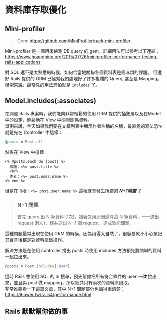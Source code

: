 # 資料庫存取優化

## Mini-profiler

> Gem: https://github.com/MiniProfiler/rack-mini-profiler

Mini-profiler 是一個用來檢測 DB query 的 gem，詳細用法可以參考以下連結：  
https://www.hoanghiep.org/2015/07/26/miniprofiler-performance-testing-rails-applications

對 SQL 還不是太熟悉的時候，如何恰當地關聯各個資料表是個麻煩的課題。
但還好 Rails 提供的 ORM 已經幫我們處理好了許多複雜的 Query, 甚至是 Mapping。  
舉例來說，最常見的用法恐怕就是 `includes` 了。
  
  
## Model.includes(:associates)

在開發 Rails 專案時，我們能夠非常輕鬆的使用 ORM 提供的抽象層以及在Model中的設定，輕鬆地在 View 中關聯關係資料。  
舉例來說，今天如果我們要在文章列表中顯示作者名稱的名稱，最直覺的寫法恐怕就是先在 Controller 中這樣：
```ruby
@posts = Post.all
```

然後在 View 中這樣：
```erb
<% @posts.each do |post| %>
  標題：<%= post.title %>
  <br>
  作者：<%= post.user.name %>
<% end %>
```

但是在 `作者：<%= post.user.name %>` 這裡就會發生所謂的 ***N+1問題*** 了

> ### N+1 問題
> 首先 query 出 N 筆資料 (1次)，接著又用迴圈遍尋這 N 筆資料，一一送出 request (N次)，總共送出 N+1 個 request，造成效能問題。

這種問題最常出現在使用 ORM 的時候，因為用得太自然了，很容易就不小心忘記其實背後都是對資料庫做操作。  

解決方法是在使用 controller 撈出 posts 時使用 includes 方法預先將關聯的資料一起拉出來。
```ruby
@posts = Post.includes(:user)
```
這時 Rails 會使用 SQL 的 in 搜尋，預先幫你把所有符合條件的 user ***一次*** 拉出來，並且與 post 做 mapping，所以總共只有兩次的資料庫讀取。  
非常推薦看一下這篇文章，其中 N+1 問題部分也講得很清楚： https://ihower.tw/rails4/performance.html

## Rails 默默幫你做的事
